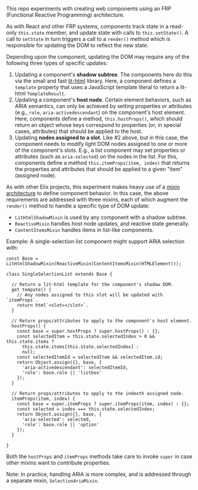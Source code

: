 This repo experiments with creating web components using an FRP (Functional Reactive Programming) architecture.

As with React and other FRP systems, components track state in a read-only `this.state` member, and update state with calls to `this.setState()`. A call to `setState` in turn triggers a call to a `render()` method which is responsible for updating the DOM to reflect the new state.

Depending upon the component, updating the DOM may require any of the following three types of specific updates:

1. Updating a component's **shadow subtree**. The components here do this via the small and fast [lit-html](https://github.com/PolymerLabs/lit-html/) library. Here, a component defines a `template` property that uses a JavaScript template literal to return a lit-html `TemplateResult`.
2. Updating a component's **host node**. Certain element behaviors, such as ARIA semantics, can only be achieved by setting properties or attributes (e.g., `role`, `aria-activedescendant`) on the component's host element. Here, components define a method, `this.hostProps()`, which should return an object whose keys correspond to properties (or, in special cases, attributes) that should be applied to the host.
3. Updating **nodes assigned to a slot**. Like #2 above, but in this case, the component needs to modify light DOM nodes assigned to one or more of the component's slots. E.g., a list component may set properties or attributes (such as `aria-selected`) on the nodes in the list. For this, components define a method `this.itemProps(item, index)` that returns the properties and attributes that should be applied to a given "item" (assigned node).

As with other Elix projects, this experiment makes heavy use of a [mixin architecture](https://elix.org/documentation/mixins) to define component behavior. In this case, the above requirements are addressed with three mixins, each of which augment the `render()` method to handle a specific type of DOM update:

* `LitHtmlShadowMixin` is used by any component with a shadow subtree.
* `ReactiveMixin` handles host node updates, and reactive state generally.
* `ContentItemsMixin` handles items in list-like components.

Example: A single-selection list component might support ARIA selection with:

    const Base = LitHtmlShadowMixin(ReactiveMixin(ContentItemsMixin(HTMLElement)));

    class SingleSelectionList extends Base {

      // Return a lit-html template for the component's shadow DOM.
      get tempate() {
        // Any nodes assigned to this slot will be updated with `itemProps`.
        return html`<slot></slot>`.
      }

      // Return props/attributes to apply to the component's host element.
      hostProps() {
        const base = super.hostProps ? super.hostProps() : {};
        const selectedItem = this.state.selectedIndex > 0 && this.state.items ?
          this.state.items[this.state.selectedIndex] :
          null;
        const selectedItemId = selectedItem && selectedItem.id;
        return Object.assign({}, base, {
          'aria-activedescendant': selectedItemId,
          'role': base.role || 'listbox'
        });
      }

      // Return props/attributes to apply to the indexth assigned node.
      itemProps(item, index) {
        const base = super.itemProps ? super.itemProps(item, index) : {};
        const selected = index === this.state.selectedIndex;
        return Object.assign({}, base, {
          'aria-selected': selected,
          'role': base.role || 'option'
        });
      }

    }

Both the `hostProps` and `itemProps` methods take care to invoke `super` in case other mixins want to contribute properties.

Note: In practice, handling ARIA is more complex, and is addressed through a separate mixin, `SelectionAriaMixin`.